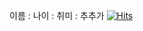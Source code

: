 이름 :
나이 :
취미 :
추추가 
[![Hits](https://hits.seeyoufarm.com/api/count/incr/badge.svg?url=https%3A%2F%2Fgithub.com%2Fsodammm916%2Fsodammm916.git&count_bg=%235E605D&title_bg=%23A228AC&icon=&icon_color=%23E7E7E7&title=hello&edge_flat=false)](https://hits.seeyoufarm.com)

